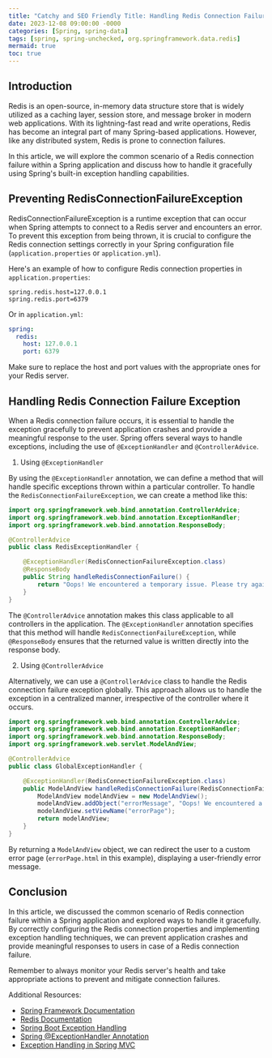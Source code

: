 ```yaml
---
title: "Catchy and SEO Friendly Title: Handling Redis Connection Failure Exception in Spring"
date: 2023-12-08 09:00:00 -0000
categories: [Spring, spring-data]
tags: [spring, spring-unchecked, org.springframework.data.redis]
mermaid: true
toc: true
---
```



Introduction
-------------

Redis is an open-source, in-memory data structure store that is widely utilized as a caching layer, session store, and message broker in modern web applications. With its lightning-fast read and write operations, Redis has become an integral part of many Spring-based applications. However, like any distributed system, Redis is prone to connection failures.

In this article, we will explore the common scenario of a Redis connection failure within a Spring application and discuss how to handle it gracefully using Spring's built-in exception handling capabilities.

Preventing RedisConnectionFailureException
---------------------------------------------

RedisConnectionFailureException is a runtime exception that can occur when Spring attempts to connect to a Redis server and encounters an error. To prevent this exception from being thrown, it is crucial to configure the Redis connection settings correctly in your Spring configuration file (`application.properties` or `application.yml`).

Here's an example of how to configure Redis connection properties in `application.properties`:

```properties
spring.redis.host=127.0.0.1
spring.redis.port=6379
```

Or in `application.yml`:

```yaml
spring:
  redis:
    host: 127.0.0.1
    port: 6379
```

Make sure to replace the host and port values with the appropriate ones for your Redis server.

Handling Redis Connection Failure Exception
--------------------------------------------

When a Redis connection failure occurs, it is essential to handle the exception gracefully to prevent application crashes and provide a meaningful response to the user. Spring offers several ways to handle exceptions, including the use of `@ExceptionHandler` and `@ControllerAdvice`.

1. Using `@ExceptionHandler`

By using the `@ExceptionHandler` annotation, we can define a method that will handle specific exceptions thrown within a particular controller. To handle the `RedisConnectionFailureException`, we can create a method like this:

```java
import org.springframework.web.bind.annotation.ControllerAdvice;
import org.springframework.web.bind.annotation.ExceptionHandler;
import org.springframework.web.bind.annotation.ResponseBody;

@ControllerAdvice
public class RedisExceptionHandler {

    @ExceptionHandler(RedisConnectionFailureException.class)
    @ResponseBody
    public String handleRedisConnectionFailure() {
        return "Oops! We encountered a temporary issue. Please try again later.";
    }
}
```

The `@ControllerAdvice` annotation makes this class applicable to all controllers in the application. The `@ExceptionHandler` annotation specifies that this method will handle `RedisConnectionFailureException`, while `@ResponseBody` ensures that the returned value is written directly into the response body.

2. Using `@ControllerAdvice`

Alternatively, we can use a `@ControllerAdvice` class to handle the Redis connection failure exception globally. This approach allows us to handle the exception in a centralized manner, irrespective of the controller where it occurs.

```java
import org.springframework.web.bind.annotation.ControllerAdvice;
import org.springframework.web.bind.annotation.ExceptionHandler;
import org.springframework.web.bind.annotation.ResponseBody;
import org.springframework.web.servlet.ModelAndView;

@ControllerAdvice
public class GlobalExceptionHandler {

    @ExceptionHandler(RedisConnectionFailureException.class)
    public ModelAndView handleRedisConnectionFailure(RedisConnectionFailureException ex) {
        ModelAndView modelAndView = new ModelAndView();
        modelAndView.addObject("errorMessage", "Oops! We encountered a temporary issue. Please try again later.");
        modelAndView.setViewName("errorPage");
        return modelAndView;
    }
}
```

By returning a `ModelAndView` object, we can redirect the user to a custom error page (`errorPage.html` in this example), displaying a user-friendly error message.

Conclusion
-----------

In this article, we discussed the common scenario of Redis connection failure within a Spring application and explored ways to handle it gracefully. By correctly configuring the Redis connection properties and implementing exception handling techniques, we can prevent application crashes and provide meaningful responses to users in case of a Redis connection failure.

Remember to always monitor your Redis server's health and take appropriate actions to prevent and mitigate connection failures.

Additional Resources:
- [Spring Framework Documentation](https://spring.io/projects/spring-framework)
- [Redis Documentation](https://redis.io/documentation)
- [Spring Boot Exception Handling](https://www.baeldung.com/exception-handling-for-rest-with-spring)
- [Spring @ExceptionHandler Annotation](https://www.baeldung.com/spring-exception-handling)
- [Exception Handling in Spring MVC](https://www.baeldung.com/exception-handling-for-rest-with-spring)